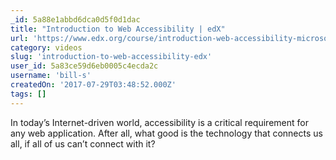 ```yaml
---
_id: 5a88e1abbd6dca0d5f0d1dac
title: "Introduction to Web Accessibility | edX"
url: 'https://www.edx.org/course/introduction-web-accessibility-microsoft-dev240x'
category: videos
slug: 'introduction-to-web-accessibility-edx'
user_id: 5a83ce59d6eb0005c4ecda2c
username: 'bill-s'
createdOn: '2017-07-29T03:48:52.000Z'
tags: []
---
```


In today’s Internet-driven world, accessibility is a critical requirement for any web application. After all, what good is the technology that connects us all, if all of us can’t connect with it?
